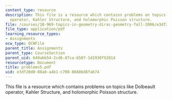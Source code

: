 ```yaml
---
content_type: resource
description: This file is a resource which contains problems on topics like Dolbeault
  operator, Kahler Structure, and holomorphic Poisson structure.
file: /courses/18-969-topics-in-geometry-dirac-geometry-fall-2006/e3df20d008a8a4b1c70886686d8fab74_problems5.pdf
file_type: application/pdf
learning_resource_types:
- Assignments
ocw_type: OCWFile
parent_title: Assignments
parent_type: CourseSection
parent_uid: 649abb54-2cd6-87ca-b507-1d1930f52014
resourcetype: Document
title: problems5.pdf
uid: e3df20d0-08a8-a4b1-c708-86686d8fab74
---
```

This file is a resource which contains problems on topics like Dolbeault operator, Kahler Structure, and holomorphic Poisson structure.

